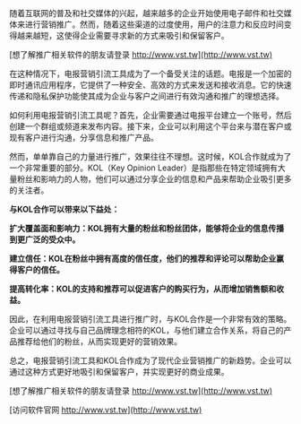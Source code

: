 随着互联网的普及和社交媒体的兴起，越来越多的企业开始使用电子邮件和社交媒体来进行营销推广。然而，随着这些渠道的过度使用，用户的注意力和反应时间变得越来越短，这使得企业需要寻求新的方式来吸引和保留客户。

[想了解推广相关软件的朋友请登录 http://www.vst.tw](http://www.vst.tw)

在这种情况下，电报营销引流工具成为了一个备受关注的话题。电报是一个加密的即时通讯应用程序，它提供了一种安全、高效的方式来发送和接收消息。它的快速传递和隐私保护功能使其成为企业与客户之间进行有效沟通和推广的理想选择。

如何利用电报营销引流工具呢？首先，企业需要通过电报平台建立一个账号，然后创建一个群组或频道来发布内容。接下来，企业可以利用这个平台来与潜在客户或现有客户进行沟通，分享信息和推广产品。

然而，单单靠自己的力量进行推广，效果往往不理想。这时候，KOL合作就成为了一个非常重要的部分。KOL（Key Opinion Leader）是指那些在特定领域拥有大量粉丝和影响力的人物，他们可以通过分享企业的信息和产品来帮助企业吸引更多的关注者。

**与KOL合作可以带来以下益处：**

**扩大覆盖面和影响力：KOL拥有大量的粉丝和粉丝团体，能够将企业的信息传播到更广泛的受众中。**

**建立信任：KOL在粉丝中拥有高度的信任度，他们的推荐和评论可以帮助企业赢得客户的信任。**

**提高转化率：KOL的支持和推荐可以促进客户的购买行为，从而增加销售额和收益。**

因此，在利用电报营销引流工具进行推广时，与KOL合作是一个非常有效的策略。企业可以通过寻找与自己品牌理念相符的KOL，与他们建立合作关系，将自己的产品推荐给他们的粉丝，从而实现更好的营销效果。

总之，电报营销引流工具和KOL合作成为了现代企业营销推广的新趋势。企业可以通过这种方式更好地吸引和保留客户，并实现更好的商业成果。

[想了解推广相关软件的朋友请登录 http://www.vst.tw](http://www.vst.tw)


[访问软件官网 http://www.vst.tw](http://www.vst.tw)
